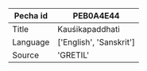 |Pecha id | PEB0A4E44
| --- | --- 
|Title | Kauśikapaddhati 
|Language | ['English', 'Sanskrit']
|Source | 'GRETIL'